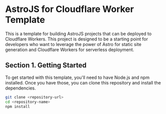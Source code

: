 # AstroJS for Cloudflare Worker Template

This is a template for building AstroJS projects that can be deployed to Cloudflare Workers. This project is designed to be a starting point for developers who want to leverage the power of Astro for static site generation and Cloudflare Workers for serverless deployment.

## Section 1. Getting Started

To get started with this template, you'll need to have Node.js and npm installed. Once you have those, you can clone this repository and install the dependencies.

```bash
git clone <repository-url>
cd <repository-name>
npm install
```
